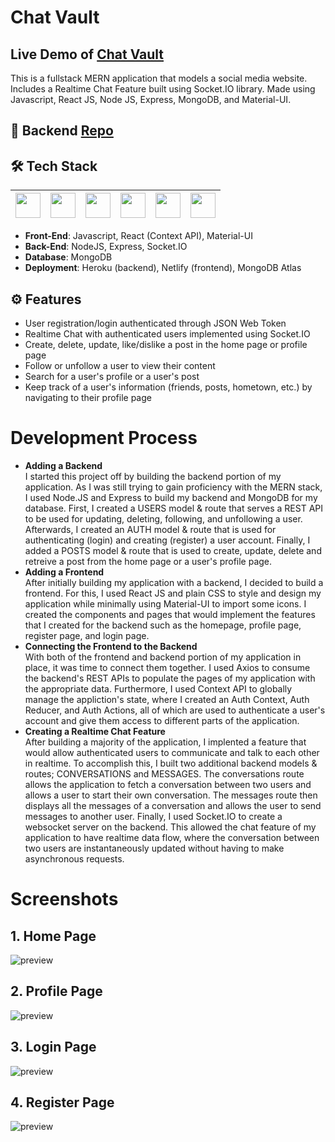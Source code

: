 # Chat Vault

## Live Demo of [Chat Vault](https://chatvault.netlify.app/)

This is a fullstack MERN application that models a social media website. Includes a Realtime Chat Feature built using Socket.IO library. Made using Javascript, React JS, Node JS, Express, MongoDB, and Material-UI. <br />

## 🔗 Backend [Repo](https://github.com/lazirpascual/chat-vault-backend)

## 🛠 Tech Stack

| <img src="https://cdn.jsdelivr.net/npm/simple-icons@v4/icons/javascript.svg" width="40"> | <img src="https://cdn.jsdelivr.net/npm/simple-icons@v4/icons/react.svg" width="40"> | <img src="https://cdn.jsdelivr.net/npm/simple-icons@4.25.0/icons/node-dot-js.svg" width="40"> | <img src="https://cdn.jsdelivr.net/npm/simple-icons@v4/icons/express.svg" width="40"> | <img src="https://cdn.jsdelivr.net/npm/simple-icons@v4/icons/mongodb.svg" width="40"> | <img src="https://cdn.jsdelivr.net/npm/simple-icons@v4/icons/material-ui.svg" width="40"> |
| :--------------------------------------------------------------------------------------: | :---------------------------------------------------------------------------------: | :-------------------------------------------------------------------------------------------: | ------------------------------------------------------------------------------------- | ------------------------------------------------------------------------------------- | ----------------------------------------------------------------------------------------- |

- **Front-End**: Javascript, React (Context API), Material-UI </br>
- **Back-End**: NodeJS, Express, Socket.IO </br>
- **Database**: MongoDB </br>
- **Deployment**: Heroku (backend), Netlify (frontend), MongoDB Atlas

## ⚙️ Features

- User registration/login authenticated through JSON Web Token
- Realtime Chat with authenticated users implemented using Socket.IO
- Create, delete, update, like/dislike a post in the home page or profile page
- Follow or unfollow a user to view their content
- Search for a user's profile or a user's post
- Keep track of a user's information (friends, posts, hometown, etc.) by navigating to their profile page

# Development Process

- **Adding a Backend** <br />
  I started this project off by building the backend portion of my application. As I was still trying to gain proficiency with the MERN stack, I used Node.JS and Express to build my backend and MongoDB for my database. First, I created a USERS model & route that serves a REST API to be used for updating, deleting, following, and unfollowing a user. Afterwards, I created an AUTH model & route that is used for authenticating (login) and creating (register) a user account. Finally, I added a POSTS model & route that is used to create, update, delete and retreive a post from the home page or a user's profile page.
- **Adding a Frontend** <br />
  After initially building my application with a backend, I decided to build a frontend. For this, I used React JS and plain CSS to style and design my application while minimally using Material-UI to import some icons. I created the components and pages that would implement the features that I created for the backend such as the homepage, profile page, register page, and login page.
- **Connecting the Frontend to the Backend** <br />
  With both of the frontend and backend portion of my application in place, it was time to connect them together. I used Axios to consume the backend's REST APIs to populate the pages of my application with the appropriate data. Furthermore, I used Context API to globally manage the appliction's state, where I created an Auth Context, Auth Reducer, and Auth Actions, all of which are used to authenticate a user's account and give them access to different parts of the application.
- **Creating a Realtime Chat Feature** <br />
  After building a majority of the application, I implented a feature that would allow authenticated users to communicate and talk to each other in realtime. To accomplish this, I built two additional backend models & routes; CONVERSATIONS and MESSAGES. The conversations route allows the application to fetch a conversation between two users and allows a user to start their own conversation. The messages route then displays all the messages of a conversation and allows the user to send messages to another user. Finally, I used Socket.IO to create a websocket server on the backend. This allowed the chat feature of my application to have realtime data flow, where the conversation between two users are instantaneously updated without having to make asynchronous requests.

# Screenshots

## 1. Home Page

![preview](https://i.imgur.com/mmY5ii9.jpg)

## 2. Profile Page

![preview](https://i.imgur.com/d14rGob.jpg)

## 3. Login Page

![preview](https://i.imgur.com/OnKz4D9.jpg)

## 4. Register Page

![preview](https://i.imgur.com/0dPLz5B.jpg)
